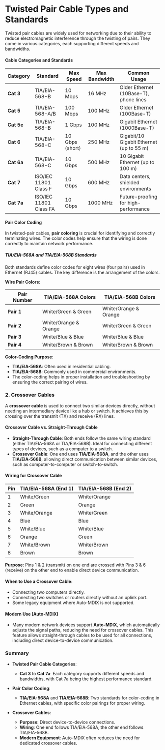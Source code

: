 ### <h1>Twisted Pair Cable Types and Standards</h1>

Twisted pair cables are widely used for networking due to their ability to reduce electromagnetic interference through the twisting of pairs. They come in various categories, each supporting different speeds and bandwidths.

#### **Cable Categories and Standards**

| **Category** | **Standard**        | **Max Speed** | **Max Bandwidth** | **Common Usage**                  |
|--------------|---------------------|---------------|-------------------|----------------------------------|
| **Cat 3**    | TIA/EIA-568-B       | 10 Mbps       | 16 MHz            | Older Ethernet (10Base-T), phone lines |
| **Cat 5**    | TIA/EIA-568-A/B     | 100 Mbps      | 100 MHz           | Older Ethernet (100Base-T)        |
| **Cat 5e**   | TIA/EIA-568-B       | 1 Gbps        | 100 MHz           | Gigabit Ethernet (1000Base-T)     |
| **Cat 6**    | TIA/EIA-568-C       | 10 Gbps (short)| 250 MHz           | Gigabit/10 Gigabit Ethernet (up to 55 m) |
| **Cat 6a**   | TIA/EIA-568-C       | 10 Gbps       | 500 MHz           | 10 Gigabit Ethernet (up to 100 m) |
| **Cat 7**    | ISO/IEC 11801 Class F | 10 Gbps     | 600 MHz           | Data centers, shielded environments |
| **Cat 7a**   | ISO/IEC 11801 Class FA | 10 Gbps     | 1000 MHz          | Future-proofing for high-performance |

#### **Pair Color Coding**

In twisted-pair cables, **pair coloring** is crucial for identifying and correctly terminating wires. The color codes help ensure that the wiring is done correctly to maintain network performance.

##### **TIA/EIA-568A and TIA/EIA-568B Standards**

Both standards define color codes for eight wires (four pairs) used in Ethernet (RJ45) cables. The key difference is the arrangement of the colors.

**Wire Pair Colors:**

| **Pair Number** | **TIA/EIA-568A Colors**    | **TIA/EIA-568B Colors**    |
|-----------------|----------------------------|----------------------------|
| **Pair 1**      | White/Green & Green        | White/Orange & Orange      |
| **Pair 2**      | White/Orange & Orange      | White/Green & Green        |
| **Pair 3**      | White/Blue & Blue          | White/Blue & Blue          |
| **Pair 4**      | White/Brown & Brown        | White/Brown & Brown        |

**Color-Coding Purpose:**
- **TIA/EIA-568A**: Often used in residential cabling.
- **TIA/EIA-568B**: Commonly used in commercial environments.
- The color-coding helps in proper installation and troubleshooting by ensuring the correct pairing of wires.

### **2. Crossover Cables**

A **crossover cable** is used to connect two similar devices directly, without needing an intermediary device like a hub or switch. It achieves this by crossing over the transmit (TX) and receive (RX) lines.

#### **Crossover Cable vs. Straight-Through Cable**

- **Straight-Through Cable**: Both ends follow the same wiring standard (either TIA/EIA-568A or TIA/EIA-568B). Ideal for connecting different types of devices, such as a computer to a switch.
- **Crossover Cable**: One end uses **TIA/EIA-568A**, and the other uses **TIA/EIA-568B**, allowing direct communication between similar devices, such as computer-to-computer or switch-to-switch.

#### **Wiring for Crossover Cable**

| **Pin** | **TIA/EIA-568A (End 1)**   | **TIA/EIA-568B (End 2)**   |
|---------|----------------------------|----------------------------|
| 1       | White/Green                 | White/Orange               |
| 2       | Green                       | Orange                     |
| 3       | White/Orange                | White/Green                |
| 4       | Blue                        | Blue                       |
| 5       | White/Blue                  | White/Blue                 |
| 6       | Orange                      | Green                      |
| 7       | White/Brown                 | White/Brown                |
| 8       | Brown                       | Brown                      |

**Purpose**: Pins 1 & 2 (transmit) on one end are crossed with Pins 3 & 6 (receive) on the other end to enable direct device communication.

#### **When to Use a Crossover Cable:**
- Connecting two computers directly.
- Connecting two switches or routers directly without an uplink port.
- Some legacy equipment where Auto-MDIX is not supported.

#### **Modern Use (Auto-MDIX)**
- Many modern network devices support **Auto-MDIX**, which automatically adjusts the signal paths, reducing the need for crossover cables. This feature allows straight-through cables to be used for all connections, including direct device-to-device communication.

### **Summary**

- **Twisted Pair Cable Categories**:
  - **Cat 3** to **Cat 7a**: Each category supports different speeds and bandwidths, with Cat 7a being the highest performance standard.
  
- **Pair Color Coding**:
  - **TIA/EIA-568A** and **TIA/EIA-568B**: Two standards for color-coding in Ethernet cables, with specific color pairings for proper wiring.

- **Crossover Cables**:
  - **Purpose**: Direct device-to-device connections.
  - **Wiring**: One end follows TIA/EIA-568A, the other end follows TIA/EIA-568B.
  - **Modern Equipment**: Auto-MDIX often reduces the need for dedicated crossover cables.
